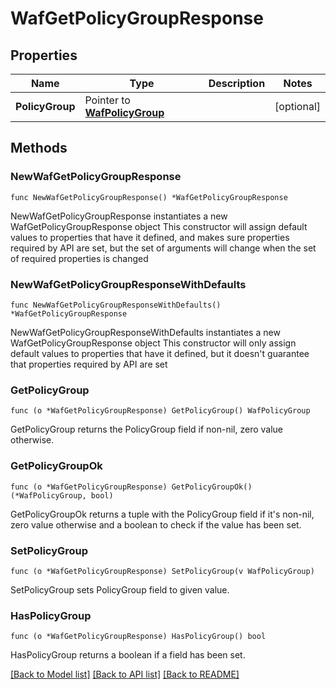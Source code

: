 # WafGetPolicyGroupResponse

## Properties

Name | Type | Description | Notes
------------ | ------------- | ------------- | -------------
**PolicyGroup** | Pointer to [**WafPolicyGroup**](wafPolicyGroup.md) |  | [optional] 

## Methods

### NewWafGetPolicyGroupResponse

`func NewWafGetPolicyGroupResponse() *WafGetPolicyGroupResponse`

NewWafGetPolicyGroupResponse instantiates a new WafGetPolicyGroupResponse object
This constructor will assign default values to properties that have it defined,
and makes sure properties required by API are set, but the set of arguments
will change when the set of required properties is changed

### NewWafGetPolicyGroupResponseWithDefaults

`func NewWafGetPolicyGroupResponseWithDefaults() *WafGetPolicyGroupResponse`

NewWafGetPolicyGroupResponseWithDefaults instantiates a new WafGetPolicyGroupResponse object
This constructor will only assign default values to properties that have it defined,
but it doesn't guarantee that properties required by API are set

### GetPolicyGroup

`func (o *WafGetPolicyGroupResponse) GetPolicyGroup() WafPolicyGroup`

GetPolicyGroup returns the PolicyGroup field if non-nil, zero value otherwise.

### GetPolicyGroupOk

`func (o *WafGetPolicyGroupResponse) GetPolicyGroupOk() (*WafPolicyGroup, bool)`

GetPolicyGroupOk returns a tuple with the PolicyGroup field if it's non-nil, zero value otherwise
and a boolean to check if the value has been set.

### SetPolicyGroup

`func (o *WafGetPolicyGroupResponse) SetPolicyGroup(v WafPolicyGroup)`

SetPolicyGroup sets PolicyGroup field to given value.

### HasPolicyGroup

`func (o *WafGetPolicyGroupResponse) HasPolicyGroup() bool`

HasPolicyGroup returns a boolean if a field has been set.


[[Back to Model list]](../README.md#documentation-for-models) [[Back to API list]](../README.md#documentation-for-api-endpoints) [[Back to README]](../README.md)


